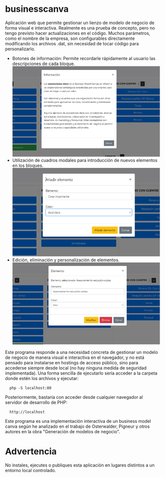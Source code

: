# businesscanva
Aplicación web que permite gestionar un lienzo de modelo de negocio de forma visual e interactiva. Realmente es una prueba de concepto, pero no tengo previsto hacer actualizaciones en el código. Muchos parámetros, como el nombre de la empresa, son configurables directamente modificando los archivos .dat, sin necesidad de tocar código para personalizarlo. 

* Botones de información: Permite recordarle rápidamente al usuario las descripciones de cada bloque.
![Captura](captura1.jpg)
* Utilización de cuadros modales para introducción de nuevos elementos en los bloques.
![Captura](captura2.jpg)
* Edición, eliminación y personalización de elementos.
![Captura](captura3.jpg)


Este programa responde a una necesidad concreta de gestionar un modelo de negocio de manera visual e interactiva en el navegador, y no está pensado para instalarse en hostings de acceso público, sino para accederse siempre desde local (no hay ninguna medida de seguridad implementada). Una forma sencilla de ejecutarlo sería acceder a la carpeta donde estén los archivos y ejecutar: 

      php -S localhost:80

Posteriormente, bastaría con acceder desde cualquier navegador al servidor de desarrollo de PHP:

      http://localhost


Este programa es una implementación interactiva de un business model canva según he analizado en el trabajo de Osterwalder, Pigneur y otros autores en la obra "Generación de modelos de negocio".

# Advertencia

No instales, ejecutes o publiques esta aplicación en lugares distintos a un entorno local controlado.
